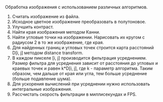 Обработка изображения с использованием различных алгоритмов.

1. Считать изображение из файла.
2. Исходное цветное изображение преобразовать в полутоновое.
3. Улучшить контраст.
4. Найти края изображения методом Канни.
5. Найти угловые точки на изображении. Нарисовать их кругом с радиусом 2 в то же изображение, где края.
6. Для найденных границ и угловых точек строится карта расстояний D[i, j] методом distance transform.
7. В каждом пикселе [i, j] производится фильтрация усреднением. Размер фильтра для усреднения зависит от расстояния до угловых и краевых точек и равен k*D[i, j], где k - параметр алгоритма. Таким образом, чем дальше от края или угла, тем больше усреднение (больше подавление шума).
8. Для ускорения вычислений при усреднении нужно использовать интегральные изображения.
9. Рассчистать скорость фильтрации в миллисекундах и FPS.

